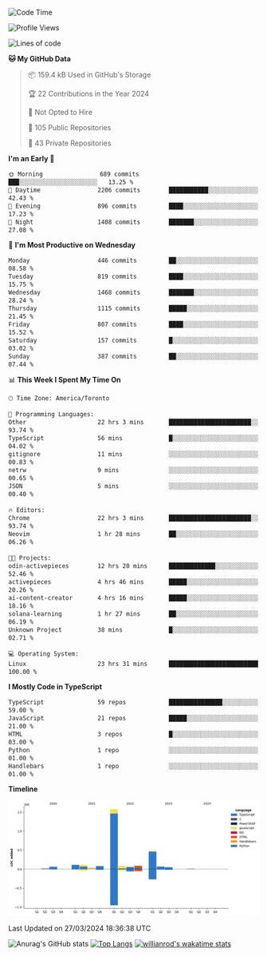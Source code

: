 <!--START_SECTION:waka-->
![Code Time](http://img.shields.io/badge/Code%20Time-1%2C348%20hrs%2055%20mins-blue)

![Profile Views](http://img.shields.io/badge/Profile%20Views-0-blue)

![Lines of code](https://img.shields.io/badge/From%20Hello%20World%20I%27ve%20Written-2.8%20million%20lines%20of%20code-blue)

**🐱 My GitHub Data** 

> 📦 159.4 kB Used in GitHub's Storage 
 > 
> 🏆 22 Contributions in the Year 2024
 > 
> 🚫 Not Opted to Hire
 > 
> 📜 105 Public Repositories 
 > 
> 🔑 43 Private Repositories 
 > 
**I'm an Early 🐤** 

```text
🌞 Morning                689 commits         ███░░░░░░░░░░░░░░░░░░░░░░   13.25 % 
🌆 Daytime                2206 commits        ███████████░░░░░░░░░░░░░░   42.43 % 
🌃 Evening                896 commits         ████░░░░░░░░░░░░░░░░░░░░░   17.23 % 
🌙 Night                  1408 commits        ███████░░░░░░░░░░░░░░░░░░   27.08 % 
```
📅 **I'm Most Productive on Wednesday** 

```text
Monday                   446 commits         ██░░░░░░░░░░░░░░░░░░░░░░░   08.58 % 
Tuesday                  819 commits         ████░░░░░░░░░░░░░░░░░░░░░   15.75 % 
Wednesday                1468 commits        ███████░░░░░░░░░░░░░░░░░░   28.24 % 
Thursday                 1115 commits        █████░░░░░░░░░░░░░░░░░░░░   21.45 % 
Friday                   807 commits         ████░░░░░░░░░░░░░░░░░░░░░   15.52 % 
Saturday                 157 commits         █░░░░░░░░░░░░░░░░░░░░░░░░   03.02 % 
Sunday                   387 commits         ██░░░░░░░░░░░░░░░░░░░░░░░   07.44 % 
```


📊 **This Week I Spent My Time On** 

```text
🕑︎ Time Zone: America/Toronto

💬 Programming Languages: 
Other                    22 hrs 3 mins       ███████████████████████░░   93.74 % 
TypeScript               56 mins             █░░░░░░░░░░░░░░░░░░░░░░░░   04.02 % 
gitignore                11 mins             ░░░░░░░░░░░░░░░░░░░░░░░░░   00.83 % 
netrw                    9 mins              ░░░░░░░░░░░░░░░░░░░░░░░░░   00.65 % 
JSON                     5 mins              ░░░░░░░░░░░░░░░░░░░░░░░░░   00.40 % 

🔥 Editors: 
Chrome                   22 hrs 3 mins       ███████████████████████░░   93.74 % 
Neovim                   1 hr 28 mins        ██░░░░░░░░░░░░░░░░░░░░░░░   06.26 % 

🐱‍💻 Projects: 
odin-activepieces        12 hrs 20 mins      █████████████░░░░░░░░░░░░   52.46 % 
activepieces             4 hrs 46 mins       █████░░░░░░░░░░░░░░░░░░░░   20.26 % 
ai-content-creator       4 hrs 16 mins       █████░░░░░░░░░░░░░░░░░░░░   18.16 % 
solana-learning          1 hr 27 mins        ██░░░░░░░░░░░░░░░░░░░░░░░   06.19 % 
Unknown Project          38 mins             █░░░░░░░░░░░░░░░░░░░░░░░░   02.71 % 

💻 Operating System: 
Linux                    23 hrs 31 mins      █████████████████████████   100.00 % 
```

**I Mostly Code in TypeScript** 

```text
TypeScript               59 repos            ███████████████░░░░░░░░░░   59.00 % 
JavaScript               21 repos            █████░░░░░░░░░░░░░░░░░░░░   21.00 % 
HTML                     3 repos             █░░░░░░░░░░░░░░░░░░░░░░░░   03.00 % 
Python                   1 repo              ░░░░░░░░░░░░░░░░░░░░░░░░░   01.00 % 
Handlebars               1 repo              ░░░░░░░░░░░░░░░░░░░░░░░░░   01.00 % 
```



**Timeline**

![Lines of Code chart](https://raw.githubusercontent.com/wise-introvert/wise-introvert/master/assets/bar_graph.png)


 Last Updated on 27/03/2024 18:36:38 UTC
<!--END_SECTION:waka-->

![Anurag's GitHub stats](https://github-readme-stats.vercel.app/api?username=wise-introvert&count_private=true&show_icons=true)
[![Top Langs](https://github-readme-stats.vercel.app/api/top-langs/?username=wise-introvert&langs_count=10)](https://github.com/anuraghazra/github-readme-stats)
[![willianrod's wakatime stats](https://github-readme-stats.vercel.app/api/wakatime?username=wiseintrovert)](https://github.com/anuraghazra/github-readme-stats)
